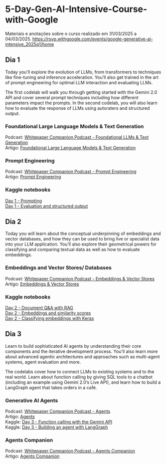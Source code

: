 # 5-Day-Gen-AI-Intensive-Course-with-Google
Materiais e anotações sobre o curso realizado em 31/03/2025 a 04/03/2025.
https://rsvp.withgoogle.com/events/google-generative-ai-intensive_2025q1/home


## Dia 1

Today you’ll explore the evolution of LLMs, from transformers to techniques like fine-tuning and inference acceleration. You’ll also get trained in the art of prompt engineering for optimal LLM interaction and evaluating LLMs. 

The first codelab will walk you through getting started with the Gemini 2.0 API and cover several prompt techniques including how different parameters impact the prompts. In the second codelab, you will also learn how to evaluate the response of LLMs using autoraters and structured output.

### Foundational Large Language Models & Text Generation
Podcast: [Whitepaper Companion Podcast - Foundational LLMs & Text Generation](https://youtu.be/Na3O4Pkbp-U?si=Fn5Ry61eChrIThgN)  
Artigo: [Foundational Large Language Models & Text Generation](https://www.kaggle.com/whitepaper-foundational-llm-and-text-generation)  

### Prompt Engineering
Podcast: [Whitepaper Companion Podcast - Prompt Engineering](https://youtu.be/CFtX0ZyLSAY?si=iimK8ne0fUKLfKrF)  
Artigo: [Prompt Engineering](https://www.kaggle.com/whitepaper-prompt-engineering)  

### Kaggle notebooks
[Day 1 - Prompting](https://www.kaggle.com/code/markishere/day-1-prompting)  
[Day 1 - Evaluation and structured output](https://www.kaggle.com/code/markishere/day-1-evaluation-and-structured-output)  


## Dia 2

Today you will learn about the conceptual underpinning of embeddings and vector databases, and how they can be used to bring live or specialist data into your LLM application. You’ll also explore their geometrical powers for classifying and comparing textual data as well as how to evaluate embeddings.

### Embeddings and Vector Stores/ Databases
Podcast: [Whitepaper Companion Podcast - Embeddings & Vector Stores](https://youtu.be/xCAVsst6WJ8?si=I3lBGOg8IhMcSXBC)  
Artigo: [Embeddings & Vector Stores](https://www.kaggle.com/whitepaper-embeddings-and-vector-stores)  

### Kaggle notebooks
[Day 2 - Document Q&A with RAG](https://www.kaggle.com/code/markishere/day-2-document-q-a-with-rag)  
[Day 2 - Embeddings and similarity scores](https://www.kaggle.com/code/markishere/day-2-embeddings-and-similarity-scores)  
[Day 2 - Classifying embeddings with Keras](https://www.kaggle.com/code/markishere/day-2-classifying-embeddings-with-keras)  


## Dia 3

Learn to build sophisticated AI agents by understanding their core components and the iterative development process. You'll also learn more about advanced agentic architectures and approaches such as multi-agent systems, agent evaluation and more.

The codelabs cover how to connect LLMs to existing systems and to the real world. Learn about function calling by giving SQL tools to a chatbot (including an example using Gemini 2.0’s Live API), and learn how to build a LangGraph agent that takes orders in a café.

### Generative AI Agents
Podcast: [Whitepaper Companion Podcast - Agents](https://youtu.be/D3Kaqz7VW28?si=MIODOwrvIuNv7jPp)  
Artigo: [Agents](https://www.kaggle.com/whitepaper-agents)  
Kaggle: [Day 3 - Function calling with the Gemini API](https://www.kaggle.com/code/markishere/day-3-function-calling-with-the-gemini-api)  
Kaggle: [Day 3 - Building an agent with LangGraph](https://www.kaggle.com/code/markishere/day-3-building-an-agent-with-langgraph/)  

### Agents Companion
Podcast: [Whitepaper Companion Podcast - Agents Companion](https://youtu.be/7rbSwt-7odQ?si=dkGf4a9khLPR-MF0)  
Artigo: [Agents Companion](https://www.kaggle.com/whitepaper-agent-companion)  





